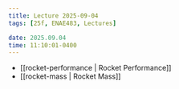 ```yaml
---
title: Lecture 2025-09-04
tags: [25f, ENAE483, Lectures]

date: 2025.09.04
time: 11:10:01-0400
---
```


- [[rocket-performance | Rocket Performance]]
- [[rocket-mass | Rocket Mass]]
